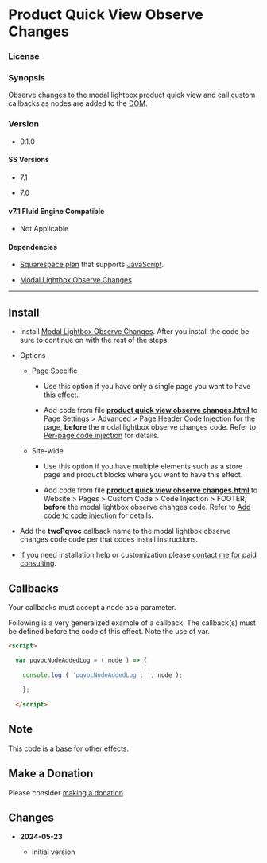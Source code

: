 # Product Quick View Observe Changes

### [License][1]

### Synopsis

Observe changes to the modal lightbox product quick view and call custom
callbacks as nodes are added to the [DOM][2].

### Version

  * 0.1.0

#### SS Versions

  * 7.1
  
  * 7.0

#### v7.1 Fluid Engine Compatible

  * Not Applicable

#### Dependencies

  * [Squarespace plan][3] that supports [JavaScript][4].
  
  * [Modal Lightbox Observe Changes][5]

---

## Install

* Install [Modal Lightbox Observe Changes][5]. After you install the code be
  sure to continue on with the rest of the steps.
  
* Options

  * Page Specific
  
    * Use this option if you have only a single page you want to have this
      effect.
      
    * Add code from file **[product quick view observe changes.html][6]** to
      Page Settings > Advanced > Page Header Code Injection for the page,
      **before** the modal lightbox observe changes code. Refer to
      [Per-page code injection][7] for details.
      
  * Site-wide
  
    * Use this option if you have multiple elements such as a store page and
      product blocks where you want to have this effect.
      
    * Add code from file **[product quick view observe changes.html][6]** to
      Website > Pages > Custom Code > Code Injection > FOOTER, **before** the
      modal lightbox observe changes code. Refer to [Add code to code
      injection][8] for details.
      
* Add the **twcPqvoc** callback name to the modal lightbox observe changes code
  code per that codes install instructions.
  
* If you need installation help or customization please [contact me for paid
  consulting][9].

## Callbacks

Your callbacks must accept a node as a parameter.

Following is a very generalized example of a callback. The callback(s) must be
defined before the code of this effect. Note the use of var.

```html
<script>

  var pqvocNodeAddedLog = ( node ) => {
  
    console.log ( 'pqvocNodeAddedLog : ', node );
    
    };
    
  </script>
```

## Note

This code is a base for other effects.

## Make a Donation

Please consider [making a donation][10].

## Changes

<!-- * **2023-07-28**

  * support calling multiple callbacks
  * bumped version to 0.2.0
  -->
* **2024-05-23**

  * initial version

[1]: https://github.com/tomsWebConsulting/twcsl/blob/main/LICENSE.txt#L1
[2]: https://developer.mozilla.org/en-US/docs/Web/API/Document_Object_Model
[3]: https://www.squarespace.com/pricing
[4]: https://en.wikipedia.org/wiki/JavaScript
[5]: https://github.com/tomsWebConsulting/twcsl/tree/main/Element/Modal%20Lightbox%20Observe%20Changes#modal-lightbox-observe-changes
[6]: product%20quick%20view%20observe%20changes.html#L1
[7]: https://support.squarespace.com/hc/en-us/articles/205815908-Using-code-injection#toc-per-page-code-injection
[8]: https://support.squarespace.com/hc/en-us/articles/205815908-Using-code-injection#toc-add-code-to-code-injection
[9]: https://github.com/tomsWebConsulting/twcsl#need-help-installing-or-customizing-the-code
[10]: https://github.com/tomsWebConsulting/twcsl#make-a-donation

